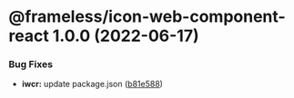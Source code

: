# @frameless/icon-web-component-react 1.0.0 (2022-06-17)


### Bug Fixes

* **iwcr:** update package.json ([b81e588](https://github.com/frameless/opengemeenten-iconset/commit/b81e588699825c2b2c4b1a598f79786345108a22))

